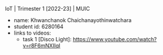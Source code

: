 IoT | Trimester 1 [2022-23] | MUIC

* name: Khwanchanok Chaichanayothinwatchara
* student id: 6280164
* links to videos:
  * task 1 [Disco Light]: https://www.youtube.com/watch?v=r8F6mNXIIqI



